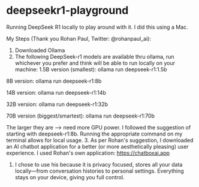 # deepseekr1-playground
Running DeepSeek R1 locally to play around with it. I did this using a Mac.  


My Steps (Thank you Rohan Paul, Twitter: @rohanpaul_ai):

1. Downloaded Ollama
2. The following DeepSeek-r1 models are available thru ollama, run whichever you prefer and think will be able to run locally on your machine:
1.5B version (smallest):
ollama run deepseek-r1:1.5b

8B version:
ollama run deepseek-r1:8b

14B version:
ollama run deepseek-r1:14b

32B version:
ollama run deepseek-r1:32b

70B version (biggest/smartest):
ollama run deepseek-r1:70b

The larger they are --> need more GPU power. I followed the suggestion of starting with deepseek-r1:8b. Running the appropriate command on my terminal allows for local usage. 
3. As per Rohan's suggestion, I downloaded an AI chatbot application for a better (or more aesthetically pleasing) user experience. I used Rohan's own application: https://chatboxai.app
  1. I chose to use his because it is privacy focused, stores all your data locally—from conversation histories to personal settings. Everything stays on your device, giving you full control.

